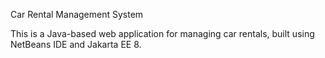 Car Rental Management System

This is a Java-based web application for managing car rentals, built using NetBeans IDE and Jakarta EE 8.

